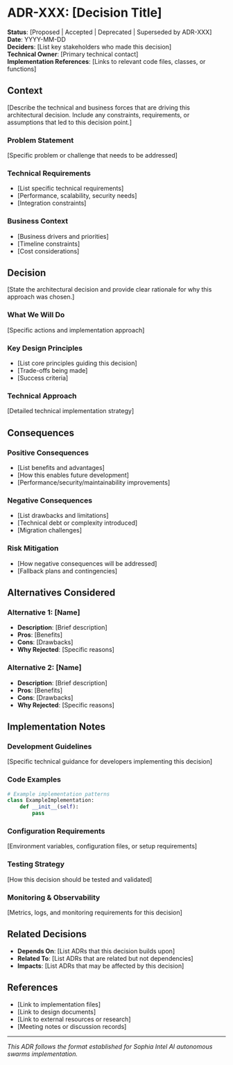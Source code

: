 # ADR-XXX: [Decision Title]

**Status**: [Proposed | Accepted | Deprecated | Superseded by ADR-XXX]  
**Date**: YYYY-MM-DD  
**Deciders**: [List key stakeholders who made this decision]  
**Technical Owner**: [Primary technical contact]  
**Implementation References**: [Links to relevant code files, classes, or functions]

## Context

[Describe the technical and business forces that are driving this architectural decision. Include any constraints, requirements, or assumptions that led to this decision point.]

### Problem Statement
[Specific problem or challenge that needs to be addressed]

### Technical Requirements
- [List specific technical requirements]
- [Performance, scalability, security needs]
- [Integration constraints]

### Business Context
- [Business drivers and priorities]
- [Timeline constraints]
- [Cost considerations]

## Decision

[State the architectural decision and provide clear rationale for why this approach was chosen.]

### What We Will Do
[Specific actions and implementation approach]

### Key Design Principles
- [List core principles guiding this decision]
- [Trade-offs being made]
- [Success criteria]

### Technical Approach
[Detailed technical implementation strategy]

## Consequences

### Positive Consequences
- [List benefits and advantages]
- [How this enables future development]
- [Performance/security/maintainability improvements]

### Negative Consequences  
- [List drawbacks and limitations]
- [Technical debt or complexity introduced]
- [Migration challenges]

### Risk Mitigation
- [How negative consequences will be addressed]
- [Fallback plans and contingencies]

## Alternatives Considered

### Alternative 1: [Name]
- **Description**: [Brief description]
- **Pros**: [Benefits]
- **Cons**: [Drawbacks]
- **Why Rejected**: [Specific reasons]

### Alternative 2: [Name]
- **Description**: [Brief description] 
- **Pros**: [Benefits]
- **Cons**: [Drawbacks]
- **Why Rejected**: [Specific reasons]

## Implementation Notes

### Development Guidelines
[Specific technical guidance for developers implementing this decision]

### Code Examples
```python
# Example implementation patterns
class ExampleImplementation:
    def __init__(self):
        pass
```

### Configuration Requirements
[Environment variables, configuration files, or setup requirements]

### Testing Strategy
[How this decision should be tested and validated]

### Monitoring & Observability
[Metrics, logs, and monitoring requirements for this decision]

## Related Decisions

- **Depends On**: [List ADRs that this decision builds upon]
- **Related To**: [List ADRs that are related but not dependencies] 
- **Impacts**: [List ADRs that may be affected by this decision]

## References

- [Link to implementation files]
- [Link to design documents]
- [Link to external resources or research]
- [Meeting notes or discussion records]

---
*This ADR follows the format established for Sophia Intel AI autonomous swarms implementation.*